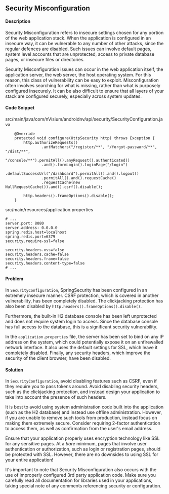 ## Security Misconfiguration

#### Description

Security Misconfiguration refers to insecure settings chosen for any portion of the web application stack. When the application is configured in an insecure way, it can be vulnerable to any number of other attacks, since the regular defences are disabled. Such issues can involve default pages, system level accounts that are unprotected, access to private database pages, or insecure files or directories.

Security Misconfiguration issues can occur in the web application itself, the application server, the web server, the host operating system. For this reason, this class of vulnerability can be easy to exploit. Misconfiguration often involves searching for what is missing, rather than what is purposely configured insecurely. It can be also difficult to ensure that all layers of your stack are configured securely, especially across system updates.

#### Code Snippet

src/main/java/com/nVisium/androidnv/api/security/SecurityConfiguration.java

```
	@Override
	protected void configure(HttpSecurity http) throws Exception {
		http.authorizeRequests()
				.antMatchers("/register/**", "/forgot-password/**", "/dist/**",
						"/console/**").permitAll().anyRequest().authenticated()
				.and().formLogin().loginPage("/login")
				.defaultSuccessUrl("/dashboard").permitAll().and().logout()
				.permitAll().and().requestCache()
				.requestCache(new NullRequestCache()).and().csrf().disable();

		http.headers().frameOptions().disable();
	}
```
src/main/resources/application.properties

```
# ...
server.port: 8080
server.address: 0.0.0.0
spring.redis.host=localhost
spring.redis.port=6379
security.require-ssl=false

security.headers.xss=false
security.headers.cache=false
security.headers.frame=false
security.headers.content-type=false
# ...
```

#### Problem

In ```SecurityConfiguration```, SpringSecurity has been configured in an extremely insecure manner. CSRF protection, which is covered in another vulnerability, has been completely disabled. The clickjacking protection has also been disabled by ```http.headers().frameOptions().disable()```.

Furthermore, the built-in H2 database console has been left unprotected and does not require system login to access. Since the database console has full access to the database, this is a significant security vulnerability.

In the ```application.properties``` file, the server has been set to bind on any IP address on the system, which could potentially expose it on an unfirewalled network interface. It also uses the default settings for SSL, which leave it completely disabled. Finally, any security headers,  which improve the security of the client browser, have been disabled.

#### Solution

In ```SecurityConfiguration```, avoid disabling features such as CSRF, even if they require you to pass tokens around. Avoid disabling security headers, such as the clickjacking protection, and instead design your application to take into account the presence of such headers.

It is best to avoid using system administration code built into the application (such as the H2 database) and instead use offline administration. However, if you are unable to remove such tools from production, instead focus on making them extremely secure. Consider requiring 2-factor authentication to access them, as well as confirmation from the user's email address.

Ensure that your application properly uses encryption technology like SSL for any sensitive pages. At a _bare_ minimum, pages that involve user authentication  or authorization, such as login or registration pages, should be protected with SSL. However, there are no downsides to using SSL for your entire application!

It's important to note that Security Misconfiguration also occurs with the use of improperly configured 3rd party application code. Make sure you carefully read all documentation for libraries used in your applications, taking special note of any comments referencing security or configuration.